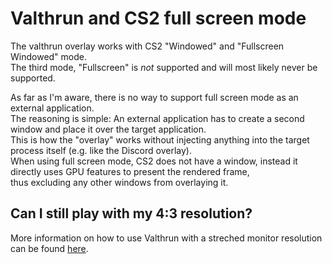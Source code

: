 # Valthrun and CS2 full screen mode
The valthrun overlay works with CS2 "Windowed" and "Fullscreen Windowed" mode.  
The third mode, "Fullscreen" is *not* supported and will most likely never be supported.  
  
As far as I'm aware, there is no way to support full screen mode as an external application.  
The reasoning is simple: An external application has to create a second window and place it over the target application.  
This is how the "overlay" works without injecting anything into the target process itself (e.g. like the Discord overlay).  
When using full screen mode, CS2 does not have a window, instead it directly uses GPU features to present the rendered frame,  
thus excluding any other windows from overlaying it.

## Can I still play with my 4:3 resolution?
More information on how to use Valthrun with a streched monitor resolution can be found [here](./stretched).

